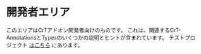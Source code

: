 # 開発者エリア

このエリアはCrTアドオン開発者向けのものです。 これは、関連するCrT-AnnotationsとTypesのいくつかの説明とヒントが含まれています。 テストプロジェクト [はこちら](https://github.com/jaredlll08/CraftTweaker/tree/1.12/CraftTweaker2-MC1120-Tests) にあります。